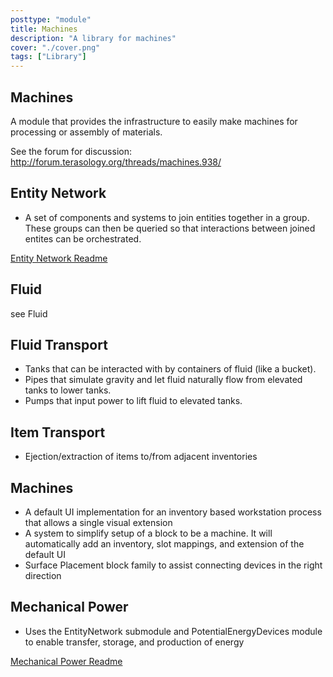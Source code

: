 ```yaml
---
posttype: "module" 
title: Machines
description: "A library for machines"
cover: "./cover.png"
tags: ["Library"]
---
```

## Machines
A module that provides the infrastructure to easily make machines for processing or assembly of materials.

See the forum for discussion: http://forum.terasology.org/threads/machines.938/

## Entity Network
- A set of components and systems to join entities together in a group.  These groups can then be queried so that interactions between joined entites can be orchestrated.

[Entity Network Readme](src/main/java/org/terasology/entityNetwork/README.md)

## Fluid
see Fluid

## Fluid Transport
- Tanks that can be interacted with by containers of fluid (like a bucket).
- Pipes that simulate gravity and let fluid naturally flow from elevated tanks to lower tanks.
- Pumps that input power to lift fluid to elevated tanks.

## Item Transport
- Ejection/extraction of items to/from adjacent inventories

## Machines
- A default UI implementation for an inventory based workstation process that allows a single visual extension
- A system to simplify setup of a block to be a machine. It will automatically add an inventory, slot mappings, and extension of the default UI
- Surface Placement block family to assist connecting devices in the right direction

## Mechanical Power
- Uses the EntityNetwork submodule and PotentialEnergyDevices module to enable transfer, storage, and production of energy

[Mechanical Power Readme](src/main/java/org/terasology/mechanicalPower/README.md)
